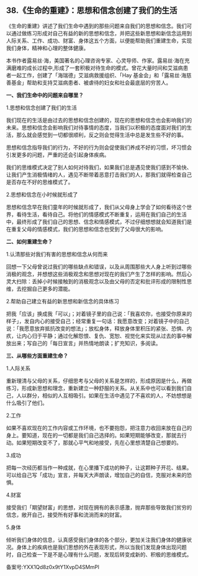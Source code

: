 ## 38.《生命的重建》：思想和信念创建了我们的生活
《生命的重建》讲述了我们生命中遇到的那些问题来自我们的思想和信念。我们可以通过做练习形成对自己有益的新的思想和信念，并把这些新思想和新信念运用到人际关系、工作、成功、财富、身体这五个方面，以便能帮助我们重建生命，实现我们身体，精神和心理的整体健康。


本书作者露易丝·海，美国著名的心理咨询专家、心灵导师、作家。露易丝·海在充满磨难的成长过程中,形成了一套积极对待生命的模式。曾花大量时间和艾滋病患者一起工作，创建了「海瑞德」艾滋病救援组织、「Hay 基金会」和「露易丝·海慈善基金」帮助和支持艾滋病患者、被虐待的妇女和社会最底层的穷苦人。


**一、我们生命中的问题来自哪里？**


1.思想和信念创建了我们的生活


我们现在的生活是由过去的思想和信念创建的，现在的思想和信念也会影响我们的未来。思想和信念会影响我们对待事情的态度，当我们以积极的态度面对我们的生活，那么就会感觉到一切都很顺利，反之则会觉得生活中总是发生些不好的事。


思想和信念指导我们的行为，不好的行为则会促使我们养成不好的习惯，坏习惯会引发更多的问题，严重的还会引起身体疾病。


我们的思维模式决定了别人如何对待我们，如果我们总是遇见使我们感到不愉快、让我们产生消极情绪的人，遇见不断带着恶意打击我们的人，那我们就得检查自己是否存在不好的思维模式了。


2.思想和信念在小时候就形成了


思想和信念早在我们童年的时候就形成了，我们从父母身上学会了如何看待这个世界，看待生活，看待自己。将他们的情感模式不断重复，运用在我们自己的生活中，最终形成了我们自己的思想、信念和情感模式，不过仔细想想就会知道我们是在重复父母的情感模式，我们的思想和信念也受到了父母很大的影响。


**二、如何重建生命？**


1.认清那些对我们有害的思想和信念从何而来


回想一下父母曾说过我们的哪些缺点和错误，以及从周围那些大人身上听到过哪些消极的观念，并想想这些消极观念和思想对现在的我们产生了怎样的影响。然后心灵大扫除：丢掉小时候接触到的消极观念以及由父母的否定和批评形成的限制性思维，去挖掘自己更多的潜能。


2.帮助自己建立有益的新思想和新信念的具体练习


把我「应该」换成我「可以」；对着镜子里的自己说：「我喜欢你，也接受你原来的样子」，发自内心的接受自己；经常重复一句话：我愿意改变；对着镜子中的自己说：「我愿意放弃抵抗改变的想法」；放松身体，释放身体里积压的紧张、恐惧、内疚，让内心归于平静；通过化解怨恨、复仇、宽恕、视觉化来实现从过去的事中解放出来；写自己的「每日宣言」并热情地朗读；扩充知识，多阅读。


**三、从哪些方面重建生命？**


1.人际关系


重新理清与父母的关系，仔细思考与父母的关系是怎样的，形成原因是什么，再做练习，形成新思想和理念，重新建立一种舒服的关系。从关系中也可以看到我们自己，人以群分，相似的人互相吸引。如果在生活中遇见了不喜欢的人，不妨想想是什么吸引了他们。


2.工作


如果不喜欢现在的工作内容或工作环境，也不要抱怨，把注意力收回来放在自己的身上。要知道，现在的一切都是我们自己选择的。如果短期能够改变，那就去行动。如果短期改变不了，那就心平气和地接受，先在心里想清楚自己想要的。


3.成功


把每一次经历都当作一种成就，在心里播下成功的种子，让这颗种子开花、结果。可以给自己写「成功」宣言，并每天大声朗读，增加自己的自信，克服对未来的恐惧。


4.财富


接受我们「期望财富」的思想，对现在拥有的表示感激，抛弃那些导致我们贫穷的信念，敞开自己，接受所有好事和流淌而来的财富。


5.身体


倾听我们身体的信息，认真感受我们身体的各个部分，更加关注我们身体的健康状况。身体上的疾病也是我们思想的外在表现形式，所以当我们发现身体出现问题时，自己检查一下是不是心理有什么问题，发现后转变成新的、积极的思维模式。


备案号:YXX1Qd8z0x9tY1XvpD4SMmPl

